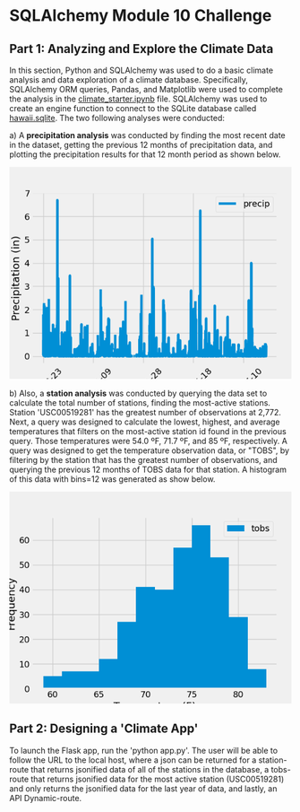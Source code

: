 # SQLAlchemy Module 10 Challenge

## Part 1: Analyzing and Explore the Climate Data

In this section, Python and SQLAlchemy was used to do a basic climate analysis and data exploration of a climate database. Specifically, SQLAlchemy ORM queries, Pandas, and Matplotlib were used to complete the analysis in the [climate_starter.ipynb](https://github.com/adampaganini/SQLAlchemy_challenge/blob/main/climate_starter.ipynb) file. SQLAlchemy was used to create an engine function to connect to the SQLite database called [hawaii.sqlite](https://github.com/adampaganini/SQLAlchemy_challenge/blob/main/Resources/hawaii.sqlite). The two following analyses were conducted:

a) A **precipitation analysis** was conducted by finding the most recent date in the dataset, getting the previous 12 months of precipitation data, and plotting the precipitation results for that 12 month period as shown below.

![alt text](https://raw.githubusercontent.com/adampaganini/SQLAlchemy_challenge/main/images/precipitation.png)

b) Also, a **station analysis** was conducted by querying the data set to calculate the total number of stations, finding the most-active stations. Station 'USC00519281' has the greatest number of observations at 2,772. Next, a query was designed to calculate the lowest, highest, and average temperatures that filters on the most-active station id found in the previous query. Those temperatures were 54.0 ºF, 71.7 ºF, and 85 ºF, respectively. A query was designed to get the temperature observation data, or "TOBS", by filtering by the station that has the greatest number of observations, and querying the previous 12 months of TOBS data for that station. A histogram of this data with bins=12 was generated as show below.

![alt text](https://raw.githubusercontent.com/adampaganini/SQLAlchemy_challenge/main/images/hist.png)

## Part 2: Designing a 'Climate App'

To launch the Flask app, run the 'python app.py'. The user will be able to follow the URL to the local host, where a json can be returned for a station-route that returns jsonified data of all of the stations in the database, a tobs-route that returns jsonified data for the most active station (USC00519281) and only returns the jsonified data for the last year of data, and lastly, an API Dynamic-route.


